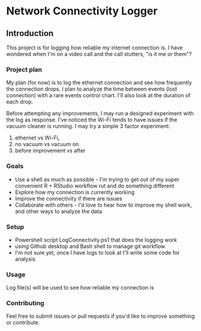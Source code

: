 # Network Connectivity Logger

## Introduction

This project is for logging how reliable my internet connection is.
I have wondered when I'm on a video call and the call stutters, "is it me or them"?

### Project plan

My plan (for now) is to log the ethernet connection and see how frequently the connection drops.
I plan to analyze the time between events (lost connection) with a rare events control chart.
I'll also look at the duration of each drop.

Before attempting any improvements, I may run a designed experiment with the log as response.
I've noticed the Wi-Fi tends to have issues if the vacuum cleaner is running. 
I may try a simple 3 factor experiment:

  1. ethernet vs Wi-Fi, 
  2. no vacuum vs vacuum on
  3. before improvement vs after

### Goals

  - Use a shell as much as possible - I'm trying to get out of my super convenient R + RStudio workflow rut and do something different
  - Explore how my connection is currently working
  - Improve the connectivity if there are issues
  - Collaborate with others - I'd love to hear how to improve my shell work, and other ways to analyze the data

### Setup

  - Powershell script LogConnectivity.ps1 that does the logging work
  - using Github desktop and Bash shell to manage git workflow
  - I'm not sure yet, once I have logs to look at I'll write some code for analysis

### Usage

Log file(s) will be used to see how reliable my connection is

### Contributing

Feel free to submit issues or pull requests if you'd like to improve something or contribute.